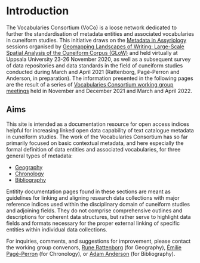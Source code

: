 # Introduction
The Vocabularies Consortium (VoCo) is a loose network dedicated to further the standardisation of metadata entities and associated vocabularies in cuneiform studies. This initiative draws on the [Metadata in Assyriology](https://www.lingfil.uu.se/research/assyriology/events#MetadatainAssyriology) sessions organised by [Geomapping Landscapes of Writing: Large-Scale Spatial Analysis of the Cuneiform Corpus (GLoW)](https://www.lingfil.uu.se/research/assyriology/glow/) and held virtually at Uppsala University 23-26 November 2020, as well as a subsequent survey of data repositories and data standards in the field of cuneiform studies conducted during March and April 2021 (Rattenborg, Pagé-Perron and Anderson, in preparation). The information presented in the following pages are the result of a series of [Vocabularies Consortium working group meetings](https://www.lingfil.uu.se/research/assyriology/events#VocabulariesConsortium) held in November and December 2021 and March and April 2022.

## Aims
This site is intended as a documentation resource for open access indices helpful for increasing linked open data capability of text catalogue metadata in cuneiform studies. The work of the Vocabularies Consortium has so far primarily focused on basic contextual metadata, and here especially the formal definition of data entities and associated vocabularies, for three general types of metadata:

* [Geography](./geography.md)
* [Chronology](./chronology.md)
* [Bibliography](./bibliography.md)

Entitity documentation pages found in these sections are meant as guidelines for linking and aligning research data collections with major reference indices used within the disciplinary domain of cuneiform studies and adjoining fields. They do not comprise comprehensive outlines and descriptions for coherent data structures, but rather serve to highlight data fields and formats necessary for the proper external linking of specific entities within individual data collections.

For inquiries, comments, and suggestions for improvement, please contact the working group convenors, [Rune Rattenborg](mailto:rune.rattenborg@lingfil.uu) (for Geography), [Émilie Pagé-Perron](mailto:emilie.page-perron@wolfson.ox.ac.uk) (for Chronology), or [Adam Anderson](mailto:admndrsn@berkeley.edu) (for Bibliography).



